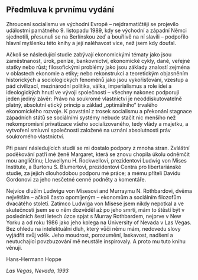 ## Předmluva k prvnímu vydání

Zhroucení socialismu ve východní Evropě – nejdramatičtěji se projevilo událostmi památného 9. listopadu 1989, kdy se východní a západní Němci sjednotili, přesunuli se na Berlínskou zeď a bouřlivě na ní slavili – podpořilo hlavní myšlenku této knihy a její naléhavost více, než jsem kdy doufal.

Ačkoli se následující studie zabývají ekonomickými tématy jako jsou zaměstnanost, úrok, peníze, bankovnictví, ekonomické cykly, daně, veřejné statky nebo růst; filosofickými problémy jako jsou základy znalostí zejména v oblastech ekonomie a etiky; nebo rekonstrukcí a teoretickým objasněním historických a sociologických fenoménů jako jsou vykořisťování, vzestup a pád civilizací, mezinárodní politika, válka, imperialismus a role ideí a ideologických hnutí ve vývoji společnosti – všechny nakonec podporují jeden jediný závěr: Právo na soukromé vlastnictví je neoddiskutovatelně platný, absolutní etický princip a základ „optimálního“ trvalého ekonomického rozvoje. K povstání z trosek socialismu a překonání stagnace západních států se sociálními systémy nebude stačit nic menšího než nekompromisní privatizace všeho socializovaného, tedy vlády a majetku, a vytvoření smluvní společnosti založené na uznání absolutnosti práv soukromého vlastnictví.

Při psaní následujících studií se mi dostalo podpory z mnoha stran. Zvláštní poděkování patří mé ženě Margaret, která se znovu chopila úkolu odněmčit mou angličtinu; Llewellynu H. Rockwellovi, prezidentovi Ludwig von Mises Institute, a Burtonu S. Blumertovi, prezidentovi Centra pro libertariánské studie, za jejich dlouhodobou podporu mé práce; a mému příteli Davidu Gordonovi za jeho nesčetné cenné podněty a komentáře.

Nejvíce dlužím Ludwigu von Misesovi and Murraymu N. Rothbardovi, dvěma největším – ačkoli často opomíjeným – ekonomům a sociálním filozofům dvacátého století. Zatímco Ludwiga von Misese jsem nikdy nepotkal a ve skutečnosti jsem se o něm dozvěděl až po jeho smrti, mám to štěstí být v posledních šesti letech úzce spjat s Murray Rothbardem, nejprve v New Yorku a od roku 1986 jako jeho kolega na University of Nevada v Las Vegas. Bez ohledu na intelektuální dluh, který vůči němu mám, nedovedu slovy vyjádřit svůj vděk. Jeho moudrost, porozumění, laskavost, nadšení a neutuchající povzbuzování mě neustále inspirovaly. A proto mu tuto knihu věnuji.

Hans-Hermann Hoppe

*Las Vegas, Nevada, 1993*

